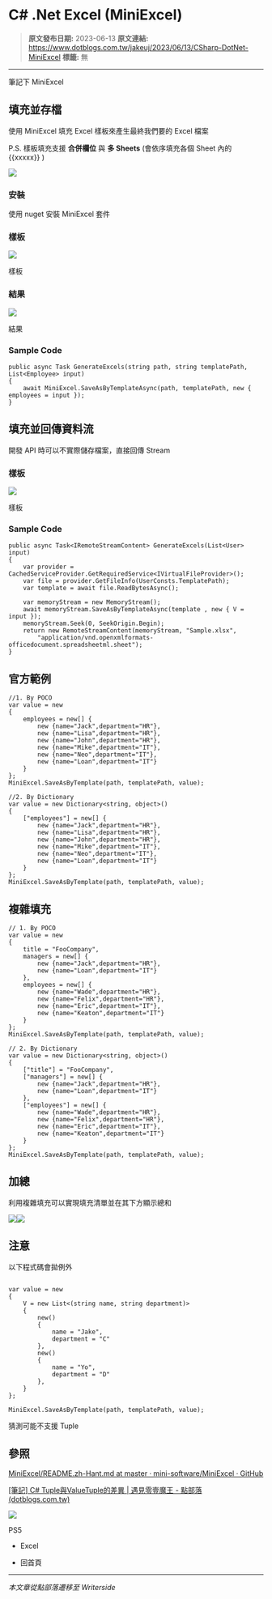 # C# .Net Excel (MiniExcel)

> **原文發布日期:** 2023-06-13
> **原文連結:** https://www.dotblogs.com.tw/jakeuj/2023/06/13/CSharp-DotNet-MiniExcel
> **標籤:** 無

---

筆記下 MiniExcel

## 填充並存檔

使用 MiniExcel 填充 Excel 樣板來產生最終我們要的 Excel 檔案

P.S. 樣板填充支援 **合併欄位** 與 **多 Sheets** (會依序填充各個 Sheet 內的 {{xxxxx}} )

![](https://user-images.githubusercontent.com/12729184/117973630-3527d500-b35f-11eb-95c3-bde255f8114e.png)

### 安裝

使用 nuget 安裝 MiniExcel 套件

### 樣板

![](https://user-images.githubusercontent.com/12729184/114564652-14f2f080-9ca3-11eb-831f-09e3fedbc5fc.png)

樣板

### 結果

![](https://user-images.githubusercontent.com/12729184/114564204-b2015980-9ca2-11eb-900d-e21249f93f7c.png)

結果

### Sample Code

```
public async Task GenerateExcels(string path, string templatePath, List<Employee> input)
{
    await MiniExcel.SaveAsByTemplateAsync(path, templatePath, new { employees = input });
}
```

## 填充並回傳資料流

開發 API 時可以不實際儲存檔案，直接回傳 Stream

### 樣板

![](https://dotblogsfile.blob.core.windows.net/user/小小朱/90268042-144f-4d7c-832a-d2017fa3242a/1686621414.png.png)

樣板

### Sample Code

```
public async Task<IRemoteStreamContent> GenerateExcels(List<User> input)
{
    var provider = CachedServiceProvider.GetRequiredService<IVirtualFileProvider>();
    var file = provider.GetFileInfo(UserConsts.TemplatePath);
    var template = await file.ReadBytesAsync();

    var memoryStream = new MemoryStream();
    await memoryStream.SaveAsByTemplateAsync(template , new { V = input });
    memoryStream.Seek(0, SeekOrigin.Begin);
    return new RemoteStreamContent(memoryStream, "Sample.xlsx",
        "application/vnd.openxmlformats-officedocument.spreadsheetml.sheet");
}
```

## 官方範例

```
//1. By POCO
var value = new
{
    employees = new[] {
        new {name="Jack",department="HR"},
        new {name="Lisa",department="HR"},
        new {name="John",department="HR"},
        new {name="Mike",department="IT"},
        new {name="Neo",department="IT"},
        new {name="Loan",department="IT"}
    }
};
MiniExcel.SaveAsByTemplate(path, templatePath, value);

//2. By Dictionary
var value = new Dictionary<string, object>()
{
    ["employees"] = new[] {
        new {name="Jack",department="HR"},
        new {name="Lisa",department="HR"},
        new {name="John",department="HR"},
        new {name="Mike",department="IT"},
        new {name="Neo",department="IT"},
        new {name="Loan",department="IT"}
    }
};
MiniExcel.SaveAsByTemplate(path, templatePath, value);
```

## 複雜填充

```
// 1. By POCO
var value = new
{
    title = "FooCompany",
    managers = new[] {
        new {name="Jack",department="HR"},
        new {name="Loan",department="IT"}
    },
    employees = new[] {
        new {name="Wade",department="HR"},
        new {name="Felix",department="HR"},
        new {name="Eric",department="IT"},
        new {name="Keaton",department="IT"}
    }
};
MiniExcel.SaveAsByTemplate(path, templatePath, value);

// 2. By Dictionary
var value = new Dictionary<string, object>()
{
    ["title"] = "FooCompany",
    ["managers"] = new[] {
        new {name="Jack",department="HR"},
        new {name="Loan",department="IT"}
    },
    ["employees"] = new[] {
        new {name="Wade",department="HR"},
        new {name="Felix",department="HR"},
        new {name="Eric",department="IT"},
        new {name="Keaton",department="IT"}
    }
};
MiniExcel.SaveAsByTemplate(path, templatePath, value);
```

## 加總

利用複雜填充可以實現填充清單並在其下方顯示總和

![](https://dotblogsfile.blob.core.windows.net/user/小小朱/90268042-144f-4d7c-832a-d2017fa3242a/1687257170.png.png)![](https://dotblogsfile.blob.core.windows.net/user/小小朱/90268042-144f-4d7c-832a-d2017fa3242a/1687257311.png.png)

## 注意

以下程式碼會拋例外

```

var value = new
{
    V = new List<(string name, string department)>
    {
        new()
        {
            name = "Jake",
            department = "C"
        },
        new()
        {
            name = "Yo",
            department = "D"
        },
    }
};

MiniExcel.SaveAsByTemplate(path, templatePath, value);
```

猜測可能不支援 Tuple

## 參照

[MiniExcel/README.zh-Hant.md at master · mini-software/MiniExcel · GitHub](https://github.com/mini-software/MiniExcel/blob/master/README.zh-Hant.md#getstart3)

[[筆記] C# Tuple與ValueTuple的差異 | 遇見零壹魔王 - 點部落 (dotblogs.com.tw)](https://dotblogs.com.tw/noncoder/2019/09/28/tuple-new-old)

![](https://card.psnprofiles.com/1/jakeuj.png)

PS5

* Excel

* 回首頁

---

*本文章從點部落遷移至 Writerside*
